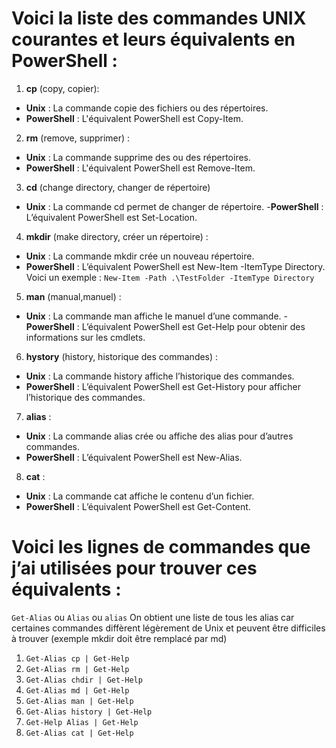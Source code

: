 # Voici la liste des commandes **UNIX** courantes et leurs équivalents en **PowerShell** :

1. **cp** (copy, copier):
- **Unix** : La commande copie des fichiers ou des répertoires.
- **PowerShell** : L'équivalent PowerShell est Copy-Item.

2. **rm** (remove, supprimer) :
- **Unix** : La commande supprime des ou des répertoires.
- **PowerShell** : L'équivalent PowerShell est Remove-Item.

3. **cd** (change directory, changer de répertoire)
- **Unix** : La commande cd permet de changer de répertoire.
-**PowerShell** : L’équivalent PowerShell est Set-Location.

4. **mkdir** (make directory, créer un répertoire) :
- **Unix** : La commande mkdir crée un nouveau répertoire.
- **PowerShell** : L’équivalent PowerShell est New-Item -ItemType Directory. 
Voici un exemple : `New-Item -Path .\TestFolder -ItemType Directory`

5. **man** (manual,manuel) :
- **Unix** : La commande man affiche le manuel d’une commande.
-**PowerShell** : L’équivalent PowerShell est Get-Help pour obtenir des informations sur les cmdlets.

6. **hystory** (history, historique des commandes) :
- **Unix** : La commande history affiche l’historique des commandes.
- **PowerShell** : L’équivalent PowerShell est Get-History pour afficher l’historique des commandes.

7. **alias** :
- **Unix** : La commande alias crée ou affiche des alias pour d’autres commandes.
- **PowerShell** : L’équivalent PowerShell est New-Alias.

8. **cat** :
- **Unix** : La commande cat affiche le contenu d’un fichier.
- **PowerShell** : L’équivalent PowerShell est Get-Content.

# Voici les lignes de commandes que j’ai utilisées pour trouver ces équivalents :

`Get-Alias` ou `Alias` ou `alias`
On obtient une liste de tous les alias car certaines commandes diffèrent légèrement de Unix et peuvent être difficiles à trouver (exemple mkdir doit être remplacé par md) 
1. `Get-Alias cp | Get-Help`
2. `Get-Alias rm | Get-Help`
3. `Get-Alias chdir | Get-Help`
4. `Get-Alias md | Get-Help`
5. `Get-Alias man | Get-Help`
6. `Get-Alias history | Get-Help`
7. `Get-Help Alias | Get-Help`
8. `Get-Alias cat | Get-Help`
